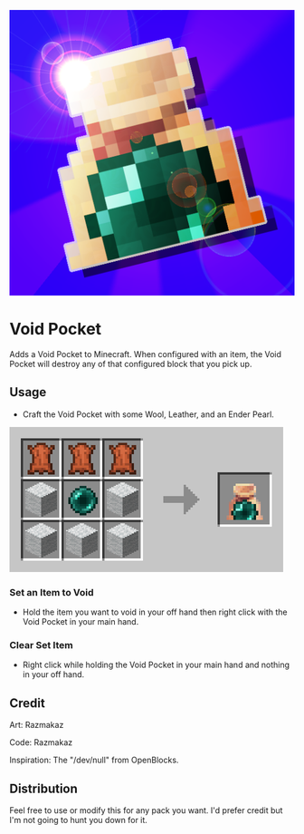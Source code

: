 ![Void Pocket Crafting Recipe](https://github.com/razmakaz/mc-void-pocket/blob/master/src/main/resources/assets/image/mod-art.png?raw=true)

# Void Pocket
Adds a Void Pocket to Minecraft. When configured with an item, the Void Pocket will destroy any of that configured block that you pick up. 

## Usage
- Craft the Void Pocket with some Wool, Leather, and an Ender Pearl.

![Void Pocket Crafting Recipe](https://github.com/razmakaz/mc-void-pocket/blob/master/src/main/resources/assets/image/crafting-grid.png?raw=true)

### Set an Item to Void
- Hold the item you want to void in your off hand then right click with the Void Pocket in your main hand.

### Clear Set Item
- Right click while holding the Void Pocket in your main hand and nothing in your off hand.

## Credit
Art: Razmakaz

Code: Razmakaz 

Inspiration: The "/dev/null" from OpenBlocks.

## Distribution
Feel free to use or modify this for any pack you want. I'd prefer credit but I'm not going to hunt you down for it.